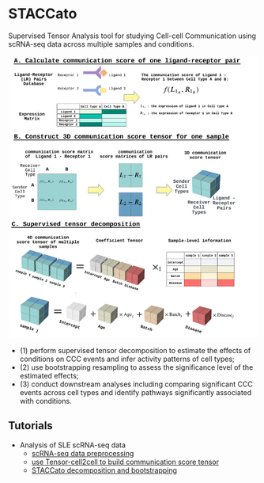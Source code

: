# STACCato
Supervised Tensor Analysis tool for studying Cell-cell Communication using scRNA-seq data across multiple samples and conditions.

![STACCato Framework](Figure1.png)

- (1) perform supervised tensor decomposition to estimate the effects of conditions on CCC events and infer activity patterns of cell types; 
- (2) use bootstrapping resampling to assess the significance level of the estimated effects; 
- (3) conduct downstream analyses including comparing significant CCC events across cell types and identify pathways significantly associated with conditions. 

## Tutorials

- Analysis of SLE scRNA-seq data
  - [scRNA-seq data preprocessing](Examples/SLE/0_preproceesing.ipynb)
  - [use Tensor-cell2cell to build communication score tensor](Examples/SLE/1_build_communication_score_tensor.ipynb)
  - [STACCato decomposition and bootstrapping](https://htmlpreview.github.io/?https://raw.githubusercontent.com/daiqile96/STACCato/main/Examples/SLE/dcomp.html)



